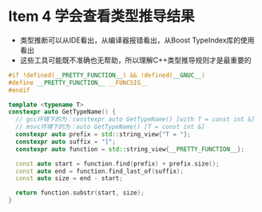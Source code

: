 # Item 4 学会查看类型推导结果

- 类型推断可以从IDE看出，从编译器报错看出，从Boost TypeIndex库的使⽤看出
- 这些⼯具可能既不准确也⽆帮助，所以理解C++类型推导规则才是最重要的


```cpp
#if !defined(__PRETTY_FUNCTION__) && !defined(__GNUC__)
#define __PRETTY_FUNCTION__ __FUNCSIG__
#endif

template <typename T>
constexpr auto GetTypeName() {
  // gcc环境下的为：constexpr auto GetTypeName() [with T = const int &]
  // msvc环境下的为：auto GetTypeName() [T = const int &]
  constexpr auto prefix = std::string_view{"T = "};
  constexpr auto suffix = "]";
  constexpr auto function = std::string_view{__PRETTY_FUNCTION__};

  const auto start = function.find(prefix) + prefix.size();
  const auto end = function.find_last_of(suffix);
  const auto size = end - start;

  return function.substr(start, size);
}
```